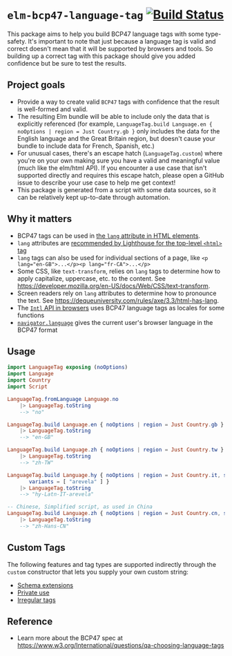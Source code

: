 # `elm-bcp47-language-tag` [![Build Status](https://github.com/dillonkearns/elm-bcp47-language-tag/workflows/CI/badge.svg)](https://github.com/dillonkearns/elm-bcp47-language-tag/actions?query=branch%3Amain)

This package aims to help you build BCP47 language tags with some type-safety.
It's important to note that just because a language tag is valid and correct
doesn't mean that it will be supported by browsers and tools. So building up a correct tag
with this package should give you added confidence but be sure to test the results.

## Project goals

- Provide a way to create valid `BCP47` tags with confidence that the result is well-formed and valid.
- The resulting Elm bundle will be able to include only the data that is explicitly referenced (for example, `LanguageTag.build Language.en { noOptions | region = Just Country.gb }` only includes the data for the English language and the Great Britain region, but doesn't cause your bundle to include data for French, Spanish, etc.)
- For unusual cases, there's an escape hatch (`LanguageTag.custom`) where you're on your own making sure you have a valid and meaningful value (much like the elm/html API). If you encounter a use case that isn't supported directly and requires this escape hatch, please open a GitHub issue to describe your use case to help me get context!
- This package is generated from a script with some data sources, so it can be relatively kept up-to-date through automation.

## Why it matters

- BCP47 tags can be used in [the `lang` attribute in HTML elements](https://developer.mozilla.org/en-US/docs/Web/HTML/Global_attributes/lang).
- `lang` attributes are [recommended by Lighthouse for the top-level `<html>` tag](https://web.dev/html-has-lang/)
- `lang` tags can also be used for individual sections of a page, like `<p lang="en-GB">...</p><p lang="fr-CA">...</p>`
- Some CSS, like `text-transform`, relies on `lang` tags to determine how to apply capitalize, uppercase, etc. to the content. See <https://developer.mozilla.org/en-US/docs/Web/CSS/text-transform>.
- Screen readers rely on `lang` attributes to determine how to pronounce the text. See <https://dequeuniversity.com/rules/axe/3.3/html-has-lang>.
- The [`Intl` API in browsers](https://developer.mozilla.org/en-US/docs/Web/JavaScript/Reference/Global_Objects/Intl) uses BCP47 language tags as locales for some functions
- [`navigator.language`](https://developer.mozilla.org/en-US/docs/Web/API/NavigatorLanguage/language) gives the current user's browser language in the BCP47 format

## Usage

```elm
import LanguageTag exposing (noOptions)
import Language
import Country
import Script

LanguageTag.fromLanguage Language.no
    |> LanguageTag.toString
    --> "no"

LanguageTag.build Language.en { noOptions | region = Just Country.gb }
    |> LanguageTag.toString
    --> "en-GB"

LanguageTag.build Language.zh { noOptions | region = Just Country.tw }
    |> LanguageTag.toString
    --> "zh-TW"

LanguageTag.build Language.hy { noOptions | region = Just Country.it, script = Just Script.latn,
       variants = [ "arevela" ] }
    |> LanguageTag.toString
    --> "hy-Latn-IT-arevela"

-- Chinese, Simplified script, as used in China
LanguageTag.build Language.zh { noOptions | region = Just Country.cn, script = Just Script.hans }
    |> LanguageTag.toString
    --> "zh-Hans-CN"
```

## Custom Tags

The following features and tag types are supported indirectly through the `custom` constructor that lets you supply your own custom string:

- [Schema extensions](https://github.com/wooorm/bcp-47#schemaextensions)
- [Private use](https://github.com/wooorm/bcp-47#schemaprivateuse)
- [Irregular tags](https://github.com/wooorm/bcp-47#schemairregular)

## Reference

- Learn more about the BCP47 spec at <https://www.w3.org/International/questions/qa-choosing-language-tags>
